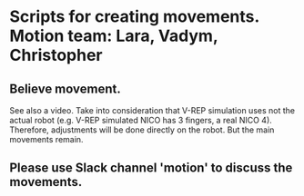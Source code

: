 # Scripts for creating movements. Motion team: Lara, Vadym, Christopher

## Believe movement. 
See also a video. Take into consideration that V-REP simulation uses not the 
actual robot (e.g. V-REP simulated NICO has 3 fingers, a real NICO 4). Therefore,
adjustments will be done directly on the robot. But the main movements remain. 

## Please use Slack channel 'motion' to discuss the movements.